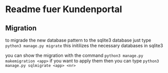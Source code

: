 # Readme fuer Kundenportal

## Migration

to migrade the new database pattern to the sqlite3 database just type `python3 manage.py migrate`
this initilizes the necessary databases in sqlite3

you can show the migration with the command `python3 manage.py makemigration <app>`
if you want to apply them then you can type `python3 manage.py sqlmigrate <app> <nr>`

